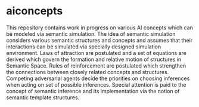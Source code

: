 # aiconcepts

This repository contains work in progress on various AI concepts which can be modeled via semantic simulation.
The idea of semantic simulation considers various semantic structures and concepts and assumes that their interactions can be simulated via specially designed simulation environment. Laws of attraction are postulated and a set of equations are derived which govern the formation and relative motion of structures in Semantic Space. Rules of reinforcement are postulated which strengthen the connections between closely related concepts and structures. Competing adversarial agents decide the priorities on choosing inferences when acting on set of possible inferences. Special attention is paid to the concept of semantic inference and its implementation via the notion of semantic template structures. 
 
